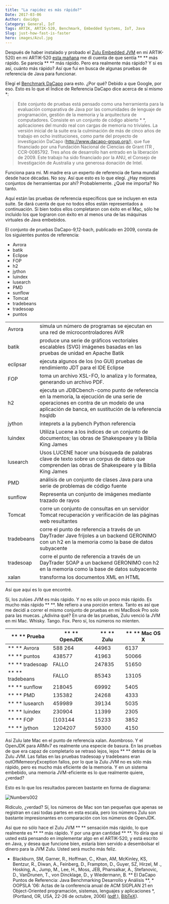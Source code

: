 ```yaml
---
title: "La rapidez es más rápido?"
Date: 2017-03-06
Author: davidgs
Category: General, IoT
Tags: ARTIK, ARTIK-520, Benchmark, Embedded Systems, IoT, Java
Slug: just-how-fast-is-faster
hero: images/Azul.jpg
---
```


Después de haber instalado y probado el [Zulu Embedded JVM](https://www.azul.com/products/zulu-embedded/) en mi ARTIK-520) en mi ARTIK-520 [esta mañana](posts/category/general/making-artik-5-iot-gateway-kura) me di cuenta de que sentía ** ** más rápido. Se parecía ** ** más rápido. Pero era realmente más rápido? Y si es así, cuánto más rápido? Así que fui en busca de algunas pruebas de referencia de Java para funcionar.

Elegí el [Benchmark DaCapo](http://www.dacapobench.org) para esto. ¿Por qué? Debido a que Google, por eso. Esto es lo que el Índice de Referencia DaCapo dice acerca de sí mismo *:

> Este conjunto de pruebas está pensado como una herramienta para la evaluación comparativa de Java por las comunidades de lenguaje de programación, gestión de la memoria y la arquitectura de computadores. Consiste en un conjunto de código abierto * *, aplicaciones del mundo real con cargas de memoria no triviales. La versión inicial de la suite era la culminación de más de cinco años de trabajo en ocho instituciones, como parte del proyecto de investigación DaCapo (http://www.dacapo-group.org/), que fue financiado por una Fundación Nacional de Ciencias de Grant ITR , CCR-0085792. Tres años de desarrollo han entrado en la liberación de 2009. Este trabajo ha sido financiado por la ANU, el Consejo de Investigación de Australia y una generosa donación de Intel.

Funciona para mi. Mi madre era un experto de referencia de fama mundial desde hace décadas. No soy. Así que esto es lo que elegí. ¿Hay mejores conjuntos de herramientas por ahí? Probablemente. ¿Qué me importa? No tanto.

Aquí están las pruebas de referencia específicos que se incluyen en esta suite. Se dará cuenta de que no todos ellos están representados a continuación. Si bien todos ellos completaron con éxito en el Mac, sólo he incluido los que lograron con éxito en al menos una de las máquinas virtuales de Java embebidos.

El conjunto de pruebas DaCapo-9,12-bach, publicado en 2009, consta de los siguientes puntos de referencia:

- Avrora
- batik
- Eclipse
- FOP
- h2
- jython
- luindex
- lusearch
- PMD
- sunflow
- Tomcat
- tradebeans
- tradesoap
- puntos

| | |
| --- | --- |
| Avrora | simula un número de programas se ejecutan en una red de microcontroladores AVR |
| batik | produce una serie de gráficos vectoriales escalables (SVG) imágenes basadas en las pruebas de unidad en Apache Batik |
| eclipsar | ejecuta algunos de los (no GUI) pruebas de rendimiento JDT para el IDE Eclipse |
| FOP | toma un archivo XSL-FO, lo analiza y lo formatea, generando un archivo PDF. |
| h2 | ejecuta un JDBCbench-como punto de referencia en la memoria, la ejecución de una serie de operaciones en contra de un modelo de una aplicación de banca, en sustitución de la referencia hsqldb |
| jython | inteprets a la pybench Python referencia |
| luindex | Utiliza Lucene a los índices de un conjunto de documentos; las obras de Shakespeare y la Biblia King James |
| lusearch | Usos LUCENE hacer una búsqueda de palabras clave de texto sobre un corpus de datos que comprenden las obras de Shakespeare y la Biblia King James |
| PMD | análisis de un conjunto de clases Java para una serie de problemas de código fuente |
| sunflow | Representa un conjunto de imágenes mediante trazado de rayos |
| Tomcat | corre un conjunto de consultas en un servidor Tomcat recuperación y verificación de las páginas web resultantes |
| tradebeans | corre el punto de referencia a través de un DayTrader Jave frijoles a un backend GERONIMO con un h2 en la memoria como la base de datos subyacente |
| tradesoap | corre el punto de referencia a través de un DayTrader SOAP a un backend GERONIMO con h2 en la memoria como la base de datos subyacente |
| xalan | transforma los documentos XML en HTML |


Así que aquí es lo que encontré.

Sí, los zulúes JVM es más rápido. Y no es sólo un poco más rápido. Es mucho más rápido ** **. Me refiero a una porción entera. Tanto es así que me decidí a correr el mismo conjunto de pruebas en mi MacBook Pro solo para las muecas. ¿Adivina qué? En una de las pruebas, Zulu venció la JVM en mi Mac. Whisky. Tango. Fox. Pero sí, los números no mienten.

| ** ** Prueba | ** ** OpenJDK | ** ** Zulu | ** ** Mac OS X |
| -------- | ----------- | -------- | ------------ |
| ** ** Avrora | 588 264 | 44963 | 6137 |
| ** ** puntos | 438577 | 41963 | 50066 |
| ** ** tradesoap | FALLO | 247835 | 51650 |
| ** ** tradebeans | FALLO | 85343 | 13105 |
| ** ** sunflow | 218045 | 69992 | 5405 |
| ** ** PMD | 135382 | 24268 | 4333 |
| ** ** lusearch | 459989 | 39134 | 5035 |
| ** ** luindex | 230904 | 11399 | 2305 |
| ** ** FOP | [103144 | 15233 | 3852 |
| ** ** jython | 1204207 | 59300 | 4150 |



Así Zulu late Mac en el punto de referencia xalan. Asombroso. Y el OpenJDK para ARMv7 es realmente una especie de basura. En las pruebas de que era capaz de completarlo se retrasó lejos, lejos ** ** detrás de la Zulu JVM. Las fallas en las pruebas tradesoap y tradebeans eran outOfMemeoryException fallos, por lo que la Zulu JVM no es sólo más rápido, pero es mucho más eficiente de la memoria. Y en un sistema embebido, una memoria JVM-eficiente es lo que realmente quiere, ¿verdad?

Esto es lo que los resultados parecen bastante en forma de diagrama:

![Numbers002](/posts/category/general/images/Numbers002.jpg "Numbers002.jpg")

Ridículo, ¿verdad? Sí, los números de Mac son tan pequeñas que apenas se registran en casi todas partes en esta escala, pero los números Zulu son bastante impresionantes en comparación con los números de OpenJDK.

Así que no sólo hace el Zulu JVM ** ** sensación más rápido, lo que realmente es ** ** más rápido. Y por una gran cantidad ** **. Yo diría que si usted está pensando en implementar algo en el ARTIK-520, y está escrito en Java, y desea que funcione bien, estaría bien servido a desembolsar el dinero para la JVM Zulu. Usted será mucho más feliz.


* Blackburn, SM, Garner, R., Hoffman, C., Khan, AM, McKinley, KS, Bentzur, R., Diwan, A., Feinberg, D., Frampton, D., Guyer, SZ, Hirzel, M ., Hosking, A., Jump, M., Lee, H., Moss, JEB, Phansalkar, A., Stefanovic, D., VanDrunen, T., von Dincklage, D., y Wiedermann, B. ** El DaCapo Puntos de Referencia: Java Benchmarking Desarrollo y Análisis **, * OOPSLA '06: Actas de la conferencia anual de ACM SIGPLAN 21 en Object-Oriented programación, sistemas, lenguajes y aplicaciones *, (Portland, OR, USA, 22-26 de octubre, 2006) ([pdf](http://portal.acm.org/citation.cfm?doid=1167473.1167488),), [BibTeX](http://www.dacapobench.org/cite.html)).


